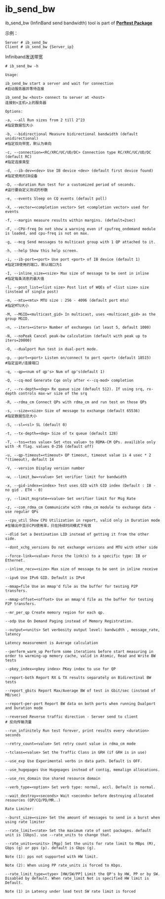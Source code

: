 # ib_send_bw

ib_send_bw (InfinBand send bandwidth) tool is part of [**Perftest Package**](https://community.mellanox.com/s/article/perftest-package) 


示例：

    Server # ib_send_bw
    Client # ib_send_bw {Server_ip}

Infiniband发送带宽

    # ib_send_bw -h

    Usage:

    ib_send_bw start a server and wait for connection
    #启动服务器并等待连接

    ib_send_bw <host> connect to server at <host>
    连接到<主机>上的服务器

    Options:

    -a, --all Run sizes from 2 till 2^23
    #指定数据包大小

    -b, --bidirectional Measure bidirectional bandwidth (default unidirectional)
    #指定双向带宽，默认为单向

    -c, --connection=<RC/XRC/UC/UD/DC> Connection type RC/XRC/UC/UD/DC (default RC)
    #指定连接类型

    -d, --ib-dev=<dev> Use IB device <dev> (default first device found)
    #指定使用的IB设备

    -D, --duration Run test for a customized period of seconds.
    #运行要自定义测试的秒数

    -e, --events Sleep on CQ events (default poll)

    -X, --vector=<completion vector> Set <completion vector> used for events

    -f, --margin measure results within margins. (default=2sec)

    -F, --CPU-freq Do not show a warning even if cpufreq_ondemand module is loaded, and cpu-freq is not on max.

    -g, --mcg Send messages to multicast group with 1 QP attached to it.

    -h, --help Show this help screen.

    -i, --ib-port=<port> Use port <port> of IB device (default 1)
    #指定IB使用的端口，默认端口为1

    -I, --inline_size=<size> Max size of message to be sent in inline
    #指定每条消息的最大值

    -l, --post_list=<list size> Post list of WQEs of <list size> size (instead of single post)

    -m, --mtu=<mtu> MTU size : 256 - 4096 (default port mtu)
    #指定MTU大小

    -M, --MGID=<multicast_gid> In multicast, uses <multicast_gid> as the group MGID.

    -n, --iters=<iters> Number of exchanges (at least 5, default 1000)

    -N, --noPeak Cancel peak-bw calculation (default with peak up to iters=20000)

    -O, --dualport Run test in dual-port mode.

    -p, --port=<port> Listen on/connect to port <port> (default 18515)
    #指定监听/连接端口

    -q, --qp=<num of qp's> Num of qp's(default 1)

    -Q, --cq-mod Generate Cqe only after <--cq-mod> completion

    -r, --rx-depth=<dep> Rx queue size (default 512). If using srq, rx-depth controls max-wr size of the srq

    -R, --rdma_cm Connect QPs with rdma_cm and run test on those QPs

    -s, --size=<size> Size of message to exchange (default 65536)
    #指定数据包总大小

    -S, --sl=<sl> SL (default 0)

    -t, --tx-depth=<dep> Size of tx queue (default 128)

    -T, --tos=<tos value> Set <tos_value> to RDMA-CM QPs. availible only with -R flag. values 0-256 (default off)

    -u, --qp-timeout=<timeout> QP timeout, timeout value is 4 usec * 2 ^(timeout), default 14

    -V, --version Display version number

    -w, --limit_bw=<value> Set verifier limit for bandwidth

    -x, --gid-index=<index> Test uses GID with GID index (Default : IB - no gid . ETH - 0)

    -y, --limit_msgrate=<value> Set verifier limit for Msg Rate

    -z, --com_rdma_cm Communicate with rdma_cm module to exchange data - use regular QPs

    --cpu_util Show CPU Utilization in report, valid only in Duration mode
    #在输出中显示CPU使用率，只在持续时间模式下有效

    --dlid Set a Destination LID instead of getting it from the other side.

    --dont_xchg_versions Do not exchange versions and MTU with other side

    --force-link=<value> Force the link(s) to a specific type: IB or Ethernet.

    --inline_recv=<size> Max size of message to be sent in inline receive

    --ipv6 Use IPv6 GID. Default is IPv4

    --mmap=file Use an mmap'd file as the buffer for testing P2P transfers.

    --mmap-offset=<offset> Use an mmap'd file as the buffer for testing P2P transfers.

    --mr_per_qp Create memory region for each qp.

    --odp Use On Demand Paging instead of Memory Registration.

    --output=<units> Set verbosity output level: bandwidth , message_rate, latency

    Latency measurement is Average calculation

    --perform_warm_up Perform some iterations before start measuring in order to warming-up memory cache, valid in Atomic, Read and Write BW tests

    --pkey_index=<pkey index> PKey index to use for QP

    --report-both Report RX & TX results separately on Bidirectinal BW tests

    --report_gbits Report Max/Average BW of test in Gbit/sec (instead of MB/sec)

    --report-per-port Report BW data on both ports when running Dualport and Duration mode

    --reversed Reverse traffic direction - Server send to client
    # 反向传输流量

    --run_infinitely Run test forever, print results every <duration> seconds

    --retry_count=<value> Set retry count value in rdma_cm mode

    --tclass=<value> Set the Traffic Class in GRH (if GRH is in use)

    --use_exp Use Experimental verbs in data path. Default is OFF.

    --use_hugepages Use Hugepages instead of contig, memalign allocations.

    --use_res_domain Use shared resource domain

    --verb_type=<option> Set verb type: normal, accl. Default is normal.

    --wait_destroy=<seconds> Wait <seconds> before destroying allocated resources (QP/CQ/PD/MR..)

    Rate Limiter:

    --burst_size=<size> Set the amount of messages to send in a burst when using rate limiter

    --rate_limit=<rate> Set the maximum rate of sent packages. default unit is [Gbps]. use --rate_units to change that.

    --rate_units=<units> [Mgp] Set the units for rate limit to MBps (M), Gbps (g) or pps (p). default is Gbps (g).

    Note (1): pps not supported with HW limit.

    Note (2): When using PP rate_units is forced to Kbps.

    --rate_limit_type=<type> [HW/SW/PP] Limit the QP's by HW, PP or by SW. Disabled by default. When rate_limit Not is specified HW limit is Default.

    Note (1) in Latency under load test SW rate limit is forced